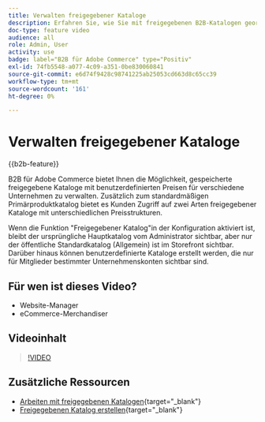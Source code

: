```yaml
---
title: Verwalten freigegebener Kataloge
description: Erfahren Sie, wie Sie mit freigegebenen B2B-Katalogen geordnete Kataloge verwalten können, um geordnete Kataloge mit benutzerdefinierten Preisen für verschiedene Unternehmen zu verwalten.
doc-type: feature video
audience: all
role: Admin, User
activity: use
badge: label="B2B für Adobe Commerce" type="Positiv"
exl-id: 74fb5548-a077-4c09-a351-0be830060841
source-git-commit: e6d74f9428c98741225ab25053cd663d8c65cc39
workflow-type: tm+mt
source-wordcount: '161'
ht-degree: 0%

---
```


# Verwalten freigegebener Kataloge

{{b2b-feature}}

B2B für Adobe Commerce bietet Ihnen die Möglichkeit, gespeicherte freigegebene Kataloge mit benutzerdefinierten Preisen für verschiedene Unternehmen zu verwalten. Zusätzlich zum standardmäßigen Primärproduktkatalog bietet es Kunden Zugriff auf zwei Arten freigegebener Kataloge mit unterschiedlichen Preisstrukturen.

Wenn die Funktion &quot;Freigegebener Katalog&quot;in der Konfiguration aktiviert ist, bleibt der ursprüngliche Hauptkatalog vom Administrator sichtbar, aber nur der öffentliche Standardkatalog (Allgemein) ist im Storefront sichtbar. Darüber hinaus können benutzerdefinierte Kataloge erstellt werden, die nur für Mitglieder bestimmter Unternehmenskonten sichtbar sind.

## Für wen ist dieses Video?

- Website-Manager
- eCommerce-Merchandiser

## Videoinhalt

>[!VIDEO](https://video.tv.adobe.com/v/344446?quality=12&learn=on)

## Zusätzliche Ressourcen

- [Arbeiten mit freigegebenen Katalogen](https://experienceleague.adobe.com/docs/commerce-admin/b2b/shared-catalogs/catalog-shared.html){target="_blank"}
- [Freigegebenen Katalog erstellen](https://experienceleague.adobe.com/docs/commerce-admin/b2b/shared-catalogs/define/catalog-shared-create.html){target="_blank"}
